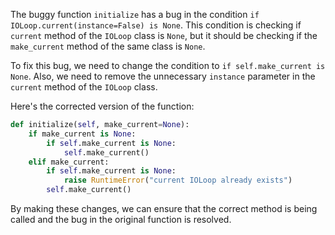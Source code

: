 The buggy function `initialize` has a bug in the condition `if IOLoop.current(instance=False) is None`. This condition is checking if `current` method of the `IOLoop` class is `None`, but it should be checking if the `make_current` method of the same class is `None`.

To fix this bug, we need to change the condition to `if self.make_current is None`. Also, we need to remove the unnecessary `instance` parameter in the `current` method of the `IOLoop` class.

Here's the corrected version of the function:

```python
def initialize(self, make_current=None):
    if make_current is None:
        if self.make_current is None:
            self.make_current()
    elif make_current:
        if self.make_current is None:
            raise RuntimeError("current IOLoop already exists")
        self.make_current()
```

By making these changes, we can ensure that the correct method is being called and the bug in the original function is resolved.